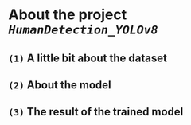 # About the project ***`HumanDetection_YOLOv8`***
## `(1)` A little bit about the dataset
## `(2)` About the model
## `(3)` The result of the trained model
